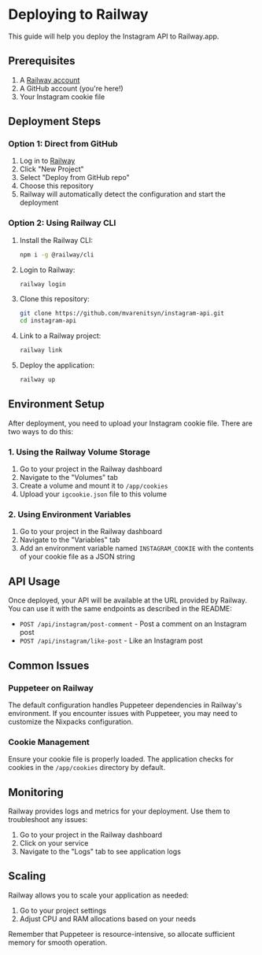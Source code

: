# Deploying to Railway

This guide will help you deploy the Instagram API to Railway.app.

## Prerequisites

1. A [Railway account](https://railway.app/)
2. A GitHub account (you're here!)
3. Your Instagram cookie file

## Deployment Steps

### Option 1: Direct from GitHub

1. Log in to [Railway](https://railway.app/)
2. Click "New Project"
3. Select "Deploy from GitHub repo"
4. Choose this repository
5. Railway will automatically detect the configuration and start the deployment

### Option 2: Using Railway CLI

1. Install the Railway CLI:
   ```bash
   npm i -g @railway/cli
   ```

2. Login to Railway:
   ```bash
   railway login
   ```

3. Clone this repository:
   ```bash
   git clone https://github.com/mvarenitsyn/instagram-api.git
   cd instagram-api
   ```

4. Link to a Railway project:
   ```bash
   railway link
   ```

5. Deploy the application:
   ```bash
   railway up
   ```

## Environment Setup

After deployment, you need to upload your Instagram cookie file. There are two ways to do this:

### 1. Using the Railway Volume Storage

1. Go to your project in the Railway dashboard
2. Navigate to the "Volumes" tab
3. Create a volume and mount it to `/app/cookies`
4. Upload your `igcookie.json` file to this volume

### 2. Using Environment Variables

1. Go to your project in the Railway dashboard
2. Navigate to the "Variables" tab
3. Add an environment variable named `INSTAGRAM_COOKIE` with the contents of your cookie file as a JSON string

## API Usage

Once deployed, your API will be available at the URL provided by Railway. You can use it with the same endpoints as described in the README:

- `POST /api/instagram/post-comment` - Post a comment on an Instagram post
- `POST /api/instagram/like-post` - Like an Instagram post

## Common Issues

### Puppeteer on Railway

The default configuration handles Puppeteer dependencies in Railway's environment. If you encounter issues with Puppeteer, you may need to customize the Nixpacks configuration.

### Cookie Management

Ensure your cookie file is properly loaded. The application checks for cookies in the `/app/cookies` directory by default.

## Monitoring

Railway provides logs and metrics for your deployment. Use them to troubleshoot any issues:

1. Go to your project in the Railway dashboard
2. Click on your service
3. Navigate to the "Logs" tab to see application logs

## Scaling

Railway allows you to scale your application as needed:

1. Go to your project settings
2. Adjust CPU and RAM allocations based on your needs

Remember that Puppeteer is resource-intensive, so allocate sufficient memory for smooth operation.